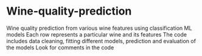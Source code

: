 # Wine-quality-prediction
Wine quality prediction from various wine features using classification ML models
Each row represents a particular wine and its features
The code includes data cleaning, fitting different models, prediction and evaluation of the models
Look for comments in the code
